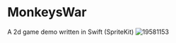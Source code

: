 # MonkeysWar
A 2d game demo written in Swift (SpriteKit)
![19581153](https://user-images.githubusercontent.com/9810726/200968511-beac8e31-1c97-421c-bfa1-cc5983161174.jpeg)
